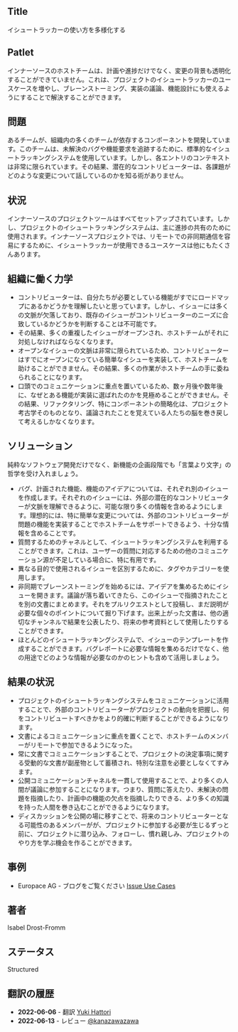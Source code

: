 ## Title

イシュートラッカーの使い方を多様化する

## Patlet

インナーソースのホストチームは、計画や進捗だけでなく、変更の背景も透明化することができていません。これは、プロジェクトのイシュートラッカーのユースケースを増やし、ブレーンストーミング、実装の議論、機能設計にも使えるようにすることで解決することができます。

## 問題

あるチームが、組織内の多くのチームが依存するコンポーネントを開発しています。このチームは、未解決のバグや機能要求を追跡するために、標準的なイシュートラッキングシステムを使用しています。しかし、各エントリのコンテキストは非常に限られています。その結果、潜在的なコントリビューターは、各課題がどのような変更について話しているのかを知る術がありません。

## 状況

インナーソースのプロジェクトツールはすべてセットアップされています。しかし、プロジェクトのイシュートラッキングシステムは、主に進捗の共有のために使用されます。インナーソースプロジェクトでは、リモートでの非同期通信を容易にするために、イシュートラッカーが使用できるユースケースは他にもたくさんあります。

## 組織に働く力学

* コントリビューターは、自分たちが必要としている機能がすでにロードマップにあるかどうかを理解したいと思っています。しかし、イシューには多くの文脈が欠落しており、既存のイシューがコントリビューターのニーズに合致しているかどうかを判断することは不可能です。
* その結果、多くの重複したイシューがオープンされ、ホストチームがそれに対処しなければならなくなります。
* オープンなイシューの文脈は非常に限られているため、コントリビューターはすでにオープンになっている簡単なイシューを実装して、ホストチームを助けることができません。その結果、多くの作業がホストチームの手に委ねられることになります。
* 口頭でのコミュニケーションに重点を置いているため、数ヶ月後や数年後に、なぜとある機能が実装に選ばれたのかを見極めることができません。その結果、リファクタリング、特にコンポーネントの簡略化は、プロジェクト考古学そのものとなり、議論されたことを覚えている人たちの脳を巻き戻して考えるしかなくなります。

## ソリューション

純粋なソフトウェア開発だけでなく、新機能の企画段階でも「言葉より文字」の哲学を受け入れましょう。

* バグ、計画された機能、機能のアイデアについては、それぞれ別のイシューを作成します。それぞれのイシューには、外部の潜在的なコントリビューターが文脈を理解できるように、可能な限り多くの情報を含めるようにします。理想的には、特に簡単な変更については、外部のコントリビューターが問題の機能を実装することでホストチームをサポートできるよう、十分な情報を含めることです。
* 質問するためのチャネルとして、イシュートラッキングシステムを利用することができます。これは、ユーザーの質問に対応するための他のコミュニケーション源が不足している場合に、特に有用です。
* 異なる目的で使用されるイシューを区別するために、タグやカテゴリーを使用します。
* 非同期でブレーンストーミングを始めるには、アイデアを集めるためにイシューを開きます。議論が落ち着いてきたら、このイシューで指摘されたことを別の文書にまとめます。それをプルリクエストとして投稿し、まだ説明が必要な個々のポイントについて掘り下げます。出来上がった文書は、他の適切なチャンネルで結果を公表したり、将来の参考資料として使用したりすることができます。
* ほとんどのイシュートラッキングシステムで、イシューのテンプレートを作成することができます。バグレポートに必要な情報を集めるだけでなく、他の用途でどのような情報が必要なのかのヒントも含めて活用しましょう。

## 結果の状況

* プロジェクトのイシュートラッキングシステムをコミュニケーションに活用することで、外部のコントリビューターがプロジェクトの動向を把握し、何をコントリビュートすべきかをより的確に判断することができるようになります。
* 文書によるコミュニケーションに重点を置くことで、ホストチームのメンバーがリモートで参加できるようになった。
* 常に文書でコミュニケーションすることで、プロジェクトの決定事項に関する受動的な文書が副産物として蓄積され、特別な注意を必要としなくてすみます。
* 公開コミュニケーションチャネルを一貫して使用することで、より多くの人間が議論に参加することになります。つまり、質問に答えたり、未解決の問題を指摘したり、計画中の機能の欠点を指摘したりできる、より多くの知識を持った人間を巻き込むことができるようになります。
* ディスカッションを公開の場に移すことで、将来のコントリビューターとなる可能性のあるメンバーがが、プロジェクトに参加する必要が生じるずっと前に、プロジェクトに潜り込み、フォローし、慣れ親しみ、プロジェクトのやり方を学ぶ機会を作ることができます。

## 事例

* Europace AG - ブログをご覧ください [Issue Use Cases](https://tech.europace.de/post/using-issues-for-asking-questions-and-tracking-work/)

## 著者

Isabel Drost-Fromm

## ステータス

Structured

## 翻訳の履歴

- **2022-06-06** - 翻訳 [Yuki Hattori](https://github.com/yuhattor)
- **2022-06-13** - レビュー [@kanazawazawa](https://github.com/kanazawazawa)
